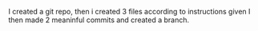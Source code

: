 I created a git repo, then i created 3 files according to instructions given
I then made 2 meaninful commits and created a branch.
